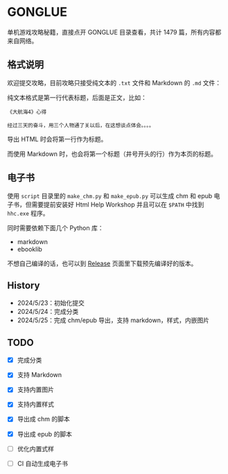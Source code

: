 # GONGLUE

单机游戏攻略秘籍，直接点开 GONGLUE 目录查看，共计 1479 篇，所有内容都来自网络。

## 格式说明

欢迎提交攻略，目前攻略只接受纯文本的 `.txt` 文件和 Markdown 的 `.md` 文件：

纯文本格式是第一行代表标题，后面是正文，比如：

```text
《大航海4》心得

经过三天的奋斗，用三个人物通了关以后，在这想谈点体会。。。。
```

导出 HTML 时会将第一行作为标题。

而使用 Markdown 时，也会将第一个标题（井号开头的行）作为本页的标题。


## 电子书

使用 `script` 目录里的 `make_chm.py` 和 `make_epub.py` 可以生成 chm 和 epub 电子书，但需要提前安装好 Html Help Workshop 并且可以在 `$PATH` 中找到 `hhc.exe` 程序。

同时需要依赖下面几个 Python 库：

- markdown
- ebooklib

不想自己编译的话，也可以到 [Release](releases) 页面里下载预先编译好的版本。

## History

- 2024/5/23：初始化提交
- 2024/5/24：完成分类
- 2024/5/25：完成 chm/epub 导出，支持 markdown，样式，内嵌图片

## TODO

- [X] 完成分类
- [X] 支持 Markdown
- [x] 支持内置图片
- [x] 支持内置样式
- [X] 导出成 chm 的脚本
- [x] 导出成 epub 的脚本
- [ ] 优化内置式样
- [ ] CI 自动生成电子书

